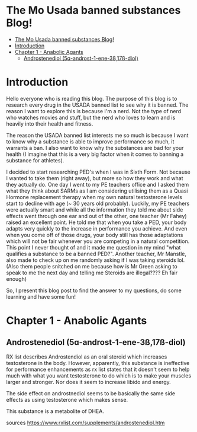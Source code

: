 


# The Mo Usada banned substances Blog!
- [The Mo Usada banned substances Blog!](#the-mo-usada-banned-substances-blog)
- [Introduction](#introduction)
- [Chapter 1 - Anabolic Agants](#chapter-1---anabolic-agants)
  - [Androstenediol (5ɑ-androst-1-ene-3ß,17ß-diol)](#androstenediol-5ɑ-androst-1-ene-3ß17ß-diol)


# Introduction
Hello everyone who is reading this blog. The purpose of this blog is to research every drug in the USADA banned list to see why it is banned. The reason I want to explore this is because I'm a nerd. Not the type of nerd who watches movies and stuff, but the nerd who loves to learn and is heavily into their health and fitness. 

The reason the USADA banned list interests me so much is because I want to know why a substance is able to improve performance so much, it warrants a ban. I also want to know why the substances are bad for your health (I imagine that this is a very big factor when it comes to banning a substance for athletes).

I decided to start researching PED's when I was in Sixth Form. Not because I wanted to take them (right away), but more so how they work and what they actually do. One day I went to my PE teachers office and I asked them what they think about SARMs as I am considering utilising them as a Quasi Hormone replacement therapy when my own natural testosterone levels start to decline with age (~ 30 years old probably). Luckily, my PE teachers were actually smart and while all the information they told me about side effects went through one ear and out of the other, one teacher (Mr Fahey) raised an excellent point. He told me that when you take a PED, your body adapts very quickly to the increase in performance you achieve. And even when you come off of those drugs, your body still has those adaptations which will not be fair whenever you are competing in a natural competition. This point I never thought of and it made me question in my mind "what qualifies a substance to be a banned PED?". Another teacher, Mr Manstle, also made to check up on me randomly asking if I was taking steroids lol. (Also them people snitched on me because how is Mr Green asking to speak to me the next day and telling me Steroids are illegal???? Eh fair enough)

So, I present this blog post to find the answer to my questions, do some learning and have some fun! 

# Chapter 1 - Anabolic Agants

## Androstenediol (5ɑ-androst-1-ene-3ß,17ß-diol)

RX list describes Androstendiol as an oral steroid which increases testosterone in the body. However, apparently, this substance is ineffective for performance enhancements as rx list states that it doesn't seem to help much with what you want testosterone to do which is to make your muscles larger and stronger. Nor does it seem to increase libido and energy. 


The side effect on androstnediol seems to be basically the same side effects as using testosterone which makes sense. 

This substance is a metabolite of DHEA. 

sources
https://www.rxlist.com/supplements/androstenediol.htm





